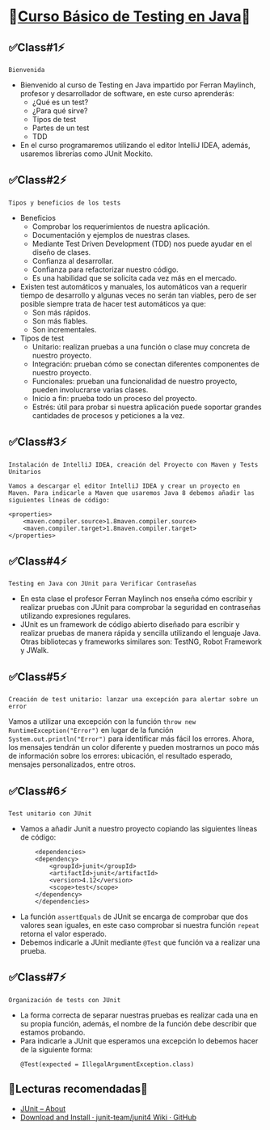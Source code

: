 # 🚨[Curso Básico de Testing en Java](https://platzi.com/clases/testing-java/)🚨
## ✅Class#1⚡️
```Bienvenida```
* Bienvenido al curso de Testing en Java impartido por Ferran Maylinch, profesor y desarrollador de software, en este curso aprenderás:
    * ¿Qué es un test?
    * ¿Para qué sirve?
    * Tipos de test
    * Partes de un test
    * TDD
* En el curso programaremos utilizando el editor IntelliJ IDEA, además, usaremos librerías como JUnit Mockito.
## ✅Class#2⚡️
```Tipos y beneficios de los tests```
* Beneficios
    * Comprobar los requerimientos de nuestra aplicación.
    * Documentación y ejemplos de nuestras clases.
    * Mediante Test Driven Development (TDD) nos puede ayudar en el diseño de clases.
    * Confianza al desarrollar.
    * Confianza para refactorizar nuestro código.
    * Es una habilidad que se solicita cada vez más en el mercado.
* Existen test automáticos y manuales, los automáticos van a requerir tiempo de desarrollo y algunas veces no serán tan viables, pero de ser posible siempre trata de hacer test automáticos ya que:
    * Son más rápidos.
    * Son más fiables.
    * Son incrementales.
* Tipos de test
    * Unitario: realizan pruebas a una función o clase muy concreta de nuestro proyecto.
    * Integración: prueban cómo se conectan diferentes componentes de nuestro proyecto.
    * Funcionales: prueban una funcionalidad de nuestro proyecto, pueden involucrarse varias clases.
    * Inicio a fin: prueba todo un proceso del proyecto.
    * Estrés: útil para probar si nuestra aplicación puede soportar grandes cantidades de procesos y peticiones a la vez.
## ✅Class#3⚡️
```Instalación de IntelliJ IDEA, creación del Proyecto con Maven y Tests Unitarios```
    
    Vamos a descargar el editor IntelliJ IDEA y crear un proyecto en Maven. Para indicarle a Maven que usaremos Java 8 debemos añadir las siguientes líneas de código:

    <properties>
        <maven.compiler.source>1.8maven.compiler.source>
        <maven.compiler.target>1.8maven.compiler.target>
    </properties>
## ✅Class#4⚡️
```Testing en Java con JUnit para Verificar Contraseñas```
* En esta clase el profesor Ferran Maylinch nos enseña cómo escribir y realizar pruebas con JUnit para comprobar la seguridad en contraseñas utilizando expresiones regulares.
* JUnit es un framework de código abierto diseñado para escribir y realizar pruebas de manera rápida y sencilla utilizando el lenguaje Java. Otras bibliotecas y frameworks similares son: TestNG, Robot Framework y JWalk.
## ✅Class#5⚡️
```Creación de test unitario: lanzar una excepción para alertar sobre un error```

Vamos a utilizar una excepción con la función ```throw new RuntimeException("Error")``` en lugar de la función ```System.out.println("Error")``` para identificar más fácil los errores. Ahora, los mensajes tendrán un color diferente y pueden mostrarnos un poco más de información sobre los errores: ubicación, el resultado esperado, mensajes personalizados, entre otros.
## ✅Class#6⚡️
```Test unitario con JUnit```
* Vamos a añadir Junit a nuestro proyecto copiando las siguientes líneas de código:
    ```
        <dependencies>
        <dependency>
            <groupId>junit</groupId>
            <artifactId>junit</artifactId>
            <version>4.12</version>
            <scope>test</scope>
        </dependency>
        </dependencies>
    ```
* La función ```assertEquals``` de JUnit se encarga de comprobar que dos valores sean iguales, en este caso comprobar si nuestra función ```repeat``` retorna el valor esperado.
* Debemos indicarle a JUnit mediante ```@Test``` que función va a realizar una prueba.
## ✅Class#7⚡️
```Organización de tests con JUnit```
* La forma correcta de separar nuestras pruebas es realizar cada una en su propia función, además, el nombre de la función debe describir que estamos probando.
* Para indicarle a JUnit que esperamos una excepción lo debemos hacer de la siguiente forma:
    ```
    @Test(expected = IllegalArgumentException.class)
    ```
## 🚧Lecturas recomendadas🚨
* [JUnit – About](https://junit.org/junit4/)
* [Download and Install · junit-team/junit4 Wiki · GitHub](https://github.com/junit-team/junit4/wiki/Download-and-Install)